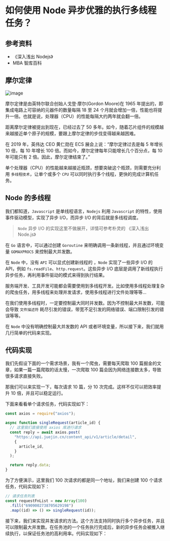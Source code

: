 # 如何使用 Node 异步优雅的执行多线程任务？

## 参考资料

- 《深入浅出 Nodejs》
- MBA 智库百科

## 摩尔定律

![image](http://shadows-mall.oss-cn-shenzhen.aliyuncs.com/images/assets/node/1.jpg)

摩尔定律是由英特尔联合创始人戈登·摩尔(Gordon Moore)在 1965 年提出的，即集成电路上可容纳的元器件的数量每隔 18 至 24 个月就会增加一倍，性能也将提升一倍。也就是说，处理器（CPU）的性能每隔大约两年就会翻一倍。

距离摩尔定律被提出到现在，已经过去了 50 多年。如今，随着芯片组件的规模越来越接近单个原子的规模，要跟上摩尔定律的步伐变得越来越困难。

在 2019 年，英伟达 CEO 黄仁勋在 ECS 展会上说：“摩尔定律过去是每 5 年增长 10 倍，每 10 年增长 100 倍。而如今，摩尔定律每年只能增长几个百分点，每 10 年可能只有 2 倍。因此，摩尔定律结束了。”

单个处理器（CPU）的性能越来越接近瓶颈，想要突破这个瓶颈，则需要充分利用 `多线程技术`，让单个或多个 `CPU` 可以同时执行多个线程，更快的完成计算机任务。

## Node 的多线程

我们都知道，`Javascript` 是单线程语言，`Nodejs` 利用 `Javascript` 的特性，使用事件驱动模型，实现了异步 I/O，而异步 I/O 的背后就是多线程调度。

> `Node` 异步 I/O 的实现这里不做展开，详情可参考朴灵的 《深入浅出 Node.js》

在 `Go` 语言中，可以通过创建 `Goroutine` 来明确调用一条新线程，并且通过环境变量 `GOMAXPROCS` 来控制最大并发数。

在 `Node` 中，没有 `API` 可以显式创建新线程的 ，`Node` 实现了一些异步 I/O 的 API，例如 `fs.readFile`、`http.request`。这些异步 I/O 底层是调用了新线程执行异步任务，再利用事件驱动的模式来得到执行结果。

服务端开发、工具开发可能都会需要使用到多线程开发。比如使用多线程处理复杂的爬虫任务，用多线程来处理并发请求，使用多线程进行文件处理等等...

在我们使用多线程时，一定要控制最大同时并发数。因为不控制最大并发数，可能会导致 `文件描述符` 耗尽引发的错误，带宽不足引发的网络错误、端口限制引发的错误等等。

在 `Node` 中没有明确控制最大并发数的 API 或者环境变量，所以接下来，我们就用几行简单的代码来实现。

## 代码实现

我们先假设下面的一个需求场景，我有一个爬虫，需要每天爬取 100 篇掘金的文章，如果一篇一篇爬取的话太慢，一次爬取 100 篇会因为网络连接数太多，导致很多请求直接失败。

那我们可以来实现一下，每次请求 10 篇，分 10 次完成。这样不仅可以把效率提升 10 倍，并且可以稳定运行。

下面来看看单个请求任务，代码实现如下：

```js
const axios = require("axios");

async function singleRequest(article_id) {
  // 这里我们直接使用 axios 库进行请求
  const reply = await axios.post(
    "https://api.juejin.cn/content_api/v1/article/detail",
    {
      article_id,
    }
  );

  return reply.data;
}
```

为了方便演示，这里我们 100 次请求的都是同一个地址，我们来创建 100 个请求任务，代码实现如下：

```js
// 请求任务列表
const requestFnList = new Array(100)
  .fill("6909002738705629198")
  .map((id) => () => singleRequest(id));
```

接下来，我们来实现并发请求的方法。这个方法支持同时执行多个异步任务，并且可以限制最大并发数。在任务池的一个任务执行完成后，新的异步任务会被推入继续执行，以保证任务池的高利用率。代码实现如下：

```js

```